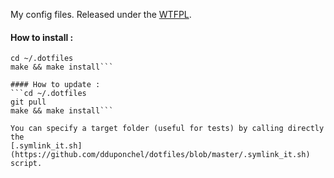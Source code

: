 My config files.
Released under the [WTFPL](http://sam.zoy.org/wtfpl/).

#### How to install :
```git clone https://github.com/dduponchel/dotfiles ~/.dotfiles
cd ~/.dotfiles
make && make install```

#### How to update :
```cd ~/.dotfiles
git pull
make && make install```

You can specify a target folder (useful for tests) by calling directly the
[.symlink_it.sh](https://github.com/dduponchel/dotfiles/blob/master/.symlink_it.sh) script.
